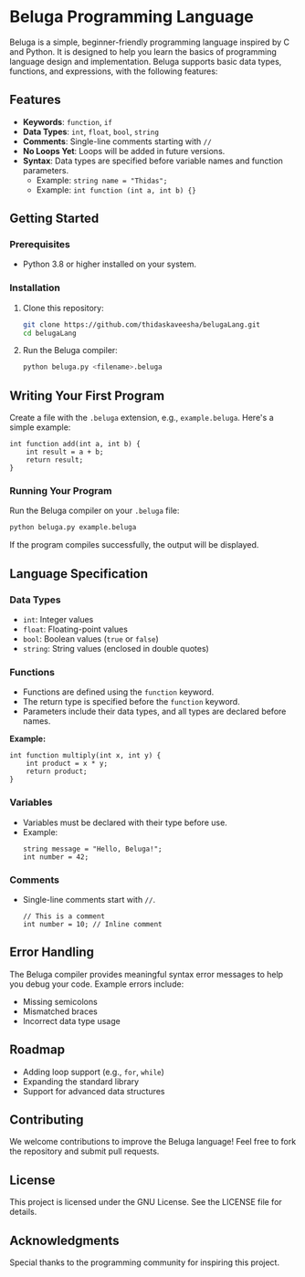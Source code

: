 # Beluga Programming Language

Beluga is a simple, beginner-friendly programming language inspired by C and Python. It is designed to help you learn the basics of programming language design and implementation. Beluga supports basic data types, functions, and expressions, with the following features:

## Features
- **Keywords**: `function`, `if`
- **Data Types**: `int`, `float`, `bool`, `string`
- **Comments**: Single-line comments starting with `//`
- **No Loops Yet**: Loops will be added in future versions.
- **Syntax**: Data types are specified before variable names and function parameters.
  - Example: `string name = "Thidas";`
  - Example: `int function (int a, int b) {}`

## Getting Started

### Prerequisites
- Python 3.8 or higher installed on your system.

### Installation
1. Clone this repository:
   ```bash
   git clone https://github.com/thidaskaveesha/belugaLang.git
   cd belugaLang
   ```
2. Run the Beluga compiler:
   ```bash
   python beluga.py <filename>.beluga
   ```

## Writing Your First Program
Create a file with the `.beluga` extension, e.g., `example.beluga`. Here's a simple example:

```beluga
int function add(int a, int b) {
    int result = a + b;
    return result;
}
```

### Running Your Program
Run the Beluga compiler on your `.beluga` file:
```bash
python beluga.py example.beluga
```
If the program compiles successfully, the output will be displayed.

## Language Specification

### Data Types
- `int`: Integer values
- `float`: Floating-point values
- `bool`: Boolean values (`true` or `false`)
- `string`: String values (enclosed in double quotes)

### Functions
- Functions are defined using the `function` keyword.
- The return type is specified before the `function` keyword.
- Parameters include their data types, and all types are declared before names.
  
**Example:**
```beluga
int function multiply(int x, int y) {
    int product = x * y;
    return product;
}
```

### Variables
- Variables must be declared with their type before use.
- Example:
  ```beluga
  string message = "Hello, Beluga!";
  int number = 42;
  ```

### Comments
- Single-line comments start with `//`.
  ```beluga
  // This is a comment
  int number = 10; // Inline comment
  ```

## Error Handling
The Beluga compiler provides meaningful syntax error messages to help you debug your code. Example errors include:
- Missing semicolons
- Mismatched braces
- Incorrect data type usage

## Roadmap
- Adding loop support (e.g., `for`, `while`)
- Expanding the standard library
- Support for advanced data structures

## Contributing
We welcome contributions to improve the Beluga language! Feel free to fork the repository and submit pull requests.

## License
This project is licensed under the GNU License. See the LICENSE file for details.

## Acknowledgments
Special thanks to the programming community for inspiring this project.
